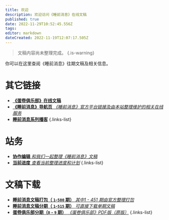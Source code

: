 ```yaml
---
title: 欢迎
description: 欢迎访问《睡前消息》在线文稿
published: true
date: 2022-11-29T10:52:45.556Z
tags: 
editor: markdown
dateCreated: 2022-11-19T12:07:17.505Z
---
```


> 文稿内容尚未整理完成。
{.is-warning}


你可以在这里查阅《睡前消息》往期文稿及相关信息。

# 其它链接
- [**《蛋卷俱乐部》在线文稿**](https://eggroll.club)
- [**《睡前消息》导航页** *《睡前消息》官方平台链接及由本站整理维护的相关在线服务*](https://bedtime.news)
- [**睡前消息系列播客**](/podcasts)
{.links-list}

# 站务
- [**协作编辑** *和我们一起整理《睡前消息》文稿*](/editing)
- [**当前进度** *查看当前整理进度和计划*](/status)
{.links-list}

# 文稿下载
- [**睡前消息文稿打包（ `1`-`500` 期）** *其中1 - 451 期由官方整理打包*](https://www.123pan.com/s/BrA8Vv-4R4Gv)
- [**睡前消息文稿分期（ `1`-`515` 期）** *可直接下载单期文稿*](https://www.123pan.com/s/BrA8Vv-xR4Gv)
- [**蛋卷俱乐部分期（`0` - `9` 期）** *《蛋卷俱乐部》PDF版（原版）*](https://www.123pan.com/s/BrA8Vv-pR4Gv)
{.links-list}